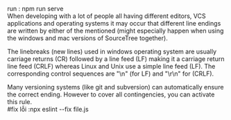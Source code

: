 run : npm run serve </br>
When developing with a lot of people all having different editors, VCS applications and operating systems it may occur that different line endings are written by either of the mentioned (might especially happen when using the windows and mac versions of SourceTree together).

The linebreaks (new lines) used in windows operating system are usually carriage returns (CR) followed by a line feed (LF) making it a carriage return line feed (CRLF) whereas Linux and Unix use a simple line feed (LF). The corresponding control sequences are "\n" (for LF) and "\r\n" for (CRLF).

Many versioning systems (like git and subversion) can automatically ensure the correct ending. However to cover all contingencies, you can activate this rule.</br>
#fix lỗi :npx eslint --fix file.js